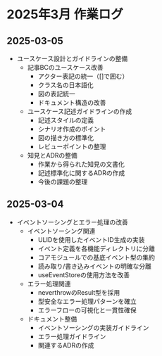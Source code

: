 # 2025年3月 作業ログ

## 2025-03-05
- ユースケース設計とガイドラインの整備
  - 記事BCのユースケース改善
    - アクター表記の統一（[]で囲む）
    - クラス名の日本語化
    - 図の表記統一
    - ドキュメント構造の改善
  - ユースケース記述ガイドラインの作成
    - 記述スタイルの定義
    - シナリオ作成のポイント
    - 図の描き方の標準化
    - レビューポイントの整理
  - 知見とADRの整備
    - 作業から得られた知見の文書化
    - 記述標準化に関するADRの作成
    - 今後の課題の整理

## 2025-03-04
- イベントソーシングとエラー処理の改善
  - イベントソーシング関連
    - ULIDを使用したイベントID生成の実装
    - イベント定義を各機能ディレクトリに分離
    - コアモジュールでの基底イベント型の集約
    - 読み取り/書き込みイベントの明確な分離
    - useEventStoreの使用方法を改善
  - エラー処理関連
    - neverthrowのResult型を採用
    - 型安全なエラー処理パターンを確立
    - エラーフローの可視化と一貫性確保
  - ドキュメント整備
    - イベントソーシングの実装ガイドライン
    - エラー処理ガイドライン
    - 関連するADRの作成